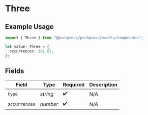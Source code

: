 # Three

## Example Usage

```typescript
import { Three } from "@pushpress/pushpress/models/components";

let value: Three = {
  occurrences: 391.87,
};
```

## Fields

| Field              | Type               | Required           | Description        |
| ------------------ | ------------------ | ------------------ | ------------------ |
| `type`             | *string*           | :heavy_check_mark: | N/A                |
| `occurrences`      | *number*           | :heavy_check_mark: | N/A                |
